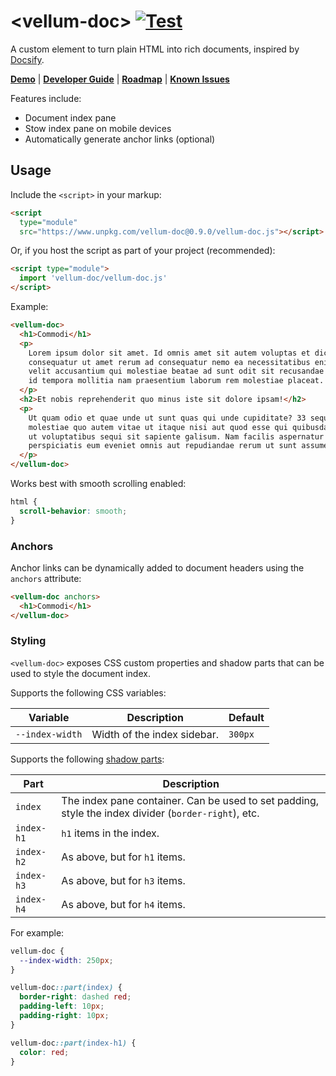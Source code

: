 # \<vellum-doc> [![Test](https://github.com/grislyeye/vellum-doc/actions/workflows/test.yml/badge.svg)](https://github.com/grislyeye/vellum-doc/actions/workflows/test.yml)

A custom element to turn plain HTML into rich documents, inspired by
[Docsify](https://docsify.js.org).

**[Demo](https://grislyeye.github.io/vellum-doc/)** |
**[Developer Guide](CONTRIBUTING.md)** |
**[Roadmap](https://github.com/grislyeye/vellum-doc/issues?q=is%3Aissue+is%3Aopen+label%3Aenhancement)**
|
**[Known Issues](https://github.com/grislyeye/vellum-doc/issues?q=is%3Aissue+is%3Aopen+label%3Abug)**

Features include:

- Document index pane
- Stow index pane on mobile devices
- Automatically generate anchor links (optional)

## Usage

Include the `<script>` in your markup:

```html
<script
  type="module"
  src="https://www.unpkg.com/vellum-doc@0.9.0/vellum-doc.js"></script>
```

Or, if you host the script as part of your project (recommended):

```html
<script type="module">
  import 'vellum-doc/vellum-doc.js'
</script>
```

Example:

```html
<vellum-doc>
  <h1>Commodi</h1>
  <p>
    Lorem ipsum dolor sit amet. Id omnis amet sit autem voluptas et dicta
    consequatur ut amet rerum ad consequatur nemo ea necessitatibus enim. Aut
    velit accusantium qui molestiae beatae ad sunt odit sit recusandae sapiente
    id tempora mollitia nam praesentium laborum rem molestiae placeat.
  </p>
  <h2>Et nobis reprehenderit quo minus iste sit dolore ipsam!</h2>
  <p>
    Ut quam odio et quae unde ut sunt quas qui unde cupiditate? 33 sequi
    molestiae quo autem vitae ut itaque nisi aut quod esse qui quibusdam labore
    ut voluptatibus sequi sit sapiente galisum. Nam facilis aspernatur et eius
    perspiciatis eum eveniet omnis aut repudiandae rerum ut sunt assumenda?
  </p>
</vellum-doc>
```

Works best with smooth scrolling enabled:

```css
html {
  scroll-behavior: smooth;
}
```

### Anchors

Anchor links can be dynamically added to document headers using the `anchors`
attribute:

```html
<vellum-doc anchors>
  <h1>Commodi</h1>
</vellum-doc>
```

### Styling

`<vellum-doc>` exposes CSS custom properties and shadow parts that can be used
to style the document index.

Supports the following CSS variables:

| Variable        | Description                 | Default |
| --------------- | --------------------------- | ------- |
| `--index-width` | Width of the index sidebar. | `300px` |

Supports the following
[shadow parts](https://developer.mozilla.org/en-US/docs/Web/CSS/CSS_shadow_parts):

| Part       | Description                                                                                          |
| ---------- | ---------------------------------------------------------------------------------------------------- |
| `index`    | The index pane container. Can be used to set padding, style the index divider (`border-right`), etc. |
| `index-h1` | `h1` items in the index.                                                                             |
| `index-h2` | As above, but for `h1` items.                                                                        |
| `index-h3` | As above, but for `h3` items.                                                                        |
| `index-h4` | As above, but for `h4` items.                                                                        |

For example:

```css
vellum-doc {
  --index-width: 250px;
}

vellum-doc::part(index) {
  border-right: dashed red;
  padding-left: 10px;
  padding-right: 10px;
}

vellum-doc::part(index-h1) {
  color: red;
}
```
